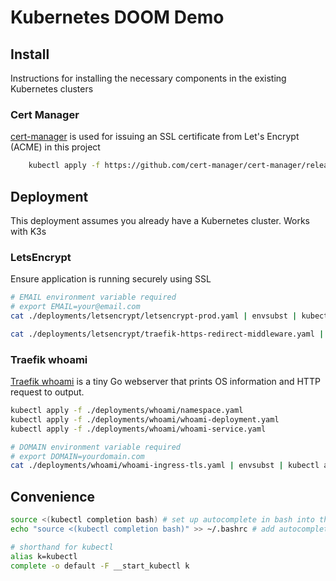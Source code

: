 # Kubernetes DOOM Demo

## Install
Instructions for installing the necessary components in the existing Kubernetes clusters

### Cert Manager
[cert-manager][url-certmanager] is used for issuing an SSL certificate from Let's Encrypt (ACME) in this project

```bash
    kubectl apply -f https://github.com/cert-manager/cert-manager/releases/download/v1.13.3/cert-manager.yaml
```

## Deployment
This deployment assumes you already have a Kubernetes cluster. Works with K3s

### LetsEncrypt
Ensure application is running securely using SSL

```bash
# EMAIL environment variable required
# export EMAIL=your@email.com
cat ./deployments/letsencrypt/letsencrypt-prod.yaml | envsubst | kubectl apply -f -

cat ./deployments/letsencrypt/traefik-https-redirect-middleware.yaml | envsubst | kubectl apply -f -
```

### Traefik whoami
[Traefik whoami][url-whoami] is a tiny Go webserver that prints OS information and HTTP request to output.

```bash
kubectl apply -f ./deployments/whoami/namespace.yaml 
kubectl apply -f ./deployments/whoami/whoami-deployment.yaml 
kubectl apply -f ./deployments/whoami/whoami-service.yaml

# DOMAIN environment variable required
# export DOMAIN=yourdomain.com
cat ./deployments/whoami/whoami-ingress-tls.yaml | envsubst | kubectl apply -f -

```

## Convenience

```bash
source <(kubectl completion bash) # set up autocomplete in bash into the current shell, bash-completion package should be installed first.
echo "source <(kubectl completion bash)" >> ~/.bashrc # add autocomplete permanently to your bash shell.

# shorthand for kubectl
alias k=kubectl
complete -o default -F __start_kubectl k
```


[url-certmanager]: https://github.com/cert-manager/cert-manager
[url-whoami]: https://github.com/traefik/whoami